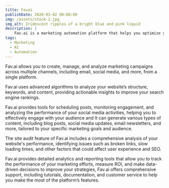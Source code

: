 ```yaml
---
title: Favai
publishDate: 2020-03-02 00:00:00
img: /assets/stock-2.jpg
img_alt: Iridescent ripples of a bright blue and pink liquid
description: |
    Fav.ai is a marketing automation platform that helps you optimize your SEO, audit your site, launch multichannel campaigns, engage on social media, and generate content.
tags:
  - Marketing
  - AI
  - Automation
---
```


Fav.ai allows you to create, manage, and analyze marketing campaigns across multiple channels, including email, social media, and more, from a single platform.

Fav.ai uses advanced algorithms to analyze your website’s structure, keywords, and content, providing actionable insights to improve your search engine rankings.

Fav.ai provides tools for scheduling posts, monitoring engagement, and analyzing the performance of your social media activities, helping you to effectively engage with your audience and It can generate various types of content, including blog posts, social media updates, email newsletters, and more, tailored to your specific marketing goals and audience.

The site audit feature of Fav.ai includes a comprehensive analysis of your website's performance, identifying issues such as broken links, slow loading times, and other factors that could affect user experience and SEO.

Fav.ai provides detailed analytics and reporting tools that allow you to track the performance of your marketing efforts, measure ROI, and make data-driven decisions to improve your strategies, Fav.ai offers comprehensive support, including tutorials, documentation, and customer service to help you make the most of the platform’s features.